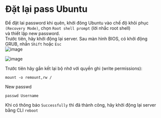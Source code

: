# Đặt lại pass Ubuntu
Để đặt lai password khi quên, khởi đông Ubuntu vào chế độ khôi phục `(Recovery Mode)`, chọn `Root shell prompt` (lời nhắc root shell)  
và thiết lập new password.  
Trước tiên, hãy khởi động lại server. Sau màn hình BIOS, có khởi động GRUB, nhấn `Shift` hoặc `Esc`  
![image](https://github.com/HuyPham01/docs/assets/96679595/edd4f0a1-ab8d-4392-80e2-eaf5704553eb)  
  
![image](https://github.com/HuyPham01/docs/assets/96679595/7695a6fd-be04-46ce-9f03-20b9b836fd5d)  

Trước tiên hãy gắn kết lại bộ nhớ với quyền ghi (write permissions):
```
mount -o remount,rw /
```
New passwd
```
passwd Username
```
Khi có thông báo `Successfully` thì đã thành công, hãy khởi động lại server bằng CLI `reboot`
